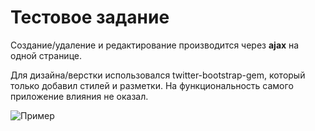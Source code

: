 # Тестовое задание
Создание/удаление и редактирование производится через **ajax** на одной странице.

Для дизайна/верстки использовался twitter-bootstrap-gem, который только добавил стилей и разметки. На функциональность самого приложение влияния не оказал.

![Пример](http://rghost.ru/37309216/image.png "Пример приложения")
